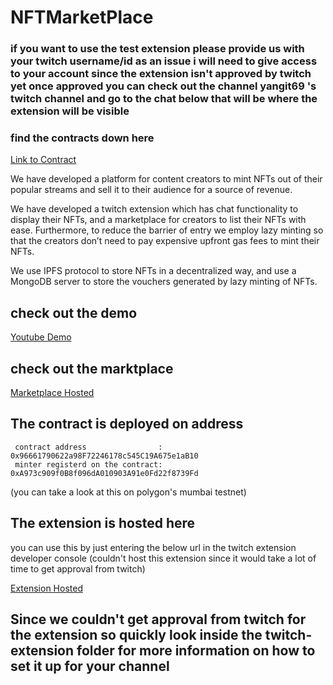 # NFTMarketPlace

### if you want to use the test extension please provide us with your twitch username/id as an issue i will need to give access to your account since the extension isn't approved by twitch yet once approved you can check out the channel yangit69 's twitch channel and go to the chat below that will be where the extension will be visible

### find the contracts down here

[Link to Contract](https://github.com/ankitpal1029/NFTMarketPlace/blob/main/frontend-contracts/contracts/LazyNFT.sol)

We have developed a platform for content creators to mint NFTs out of their popular streams and sell it to their audience for a source of revenue.

We have developed a twitch extension which has chat functionality to display their NFTs, and a marketplace for creators to list their NFTs with ease.
Furthermore, to reduce the barrier of entry we employ lazy minting so that the creators don’t need to pay expensive upfront gas fees to mint their NFTs.

We use IPFS protocol to store NFTs in a decentralized way, and use a MongoDB server to store the vouchers generated by lazy minting of NFTs.

## check out the demo

[Youtube Demo](https://youtu.be/OrlQ0bd4NXs)

## check out the marktplace

[Marketplace Hosted](https://nft-streamer-marketplace.netlify.app/)

## The contract is deployed on address

```
 contract address                : 0x96661790622a98F72246178c545C19A675e1aB10
 minter registerd on the contract: 0xA973c909f0B8f096dA010903A91e0Fd22f8739Fd
```

(you can take a look at this on polygon's mumbai testnet)

## The extension is hosted here

you can use this by just entering the below url in the twitch extension developer console
(couldn't host this extension since it would take a lot of time to get approval from twitch)

[Extension Hosted](https://twitch-extension-nft.netlify.app/)

## Since we couldn't get approval from twitch for the extension so quickly look inside the twitch-extension folder for more information on how to set it up for your channel
